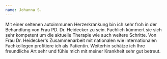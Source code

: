 ```yaml
---
name: Johanna S. 
---
```


Mit einer seltenen autoimmunen Herzerkrankung bin ich sehr froh in der Behandlung von Frau PD. Dr. Heidecker zu sein. Fachlich kümmert sie sich sehr kompetent um die aktuelle Therapie wie auch weitere Schritte. Von Frau Dr. Heidecker's Zusammenarbeit mit nationalen wie internationalen Fachkollegen profitiere ich als Patientin.
Weiterhin schätze ich Ihre freundliche Art sehr und fühle mich mit meiner Krankheit sehr gut betreut.
